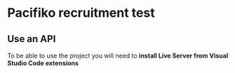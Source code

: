 <h1>Pacifiko recruitment test</h1>
<h2>Use an API</h2>
<p>To be able to use the project you will need to  <strong>install Live Server from Visual Studio Code extensions</strong></p>

